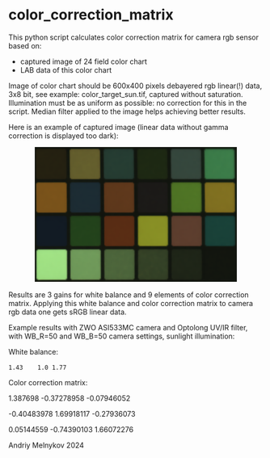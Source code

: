 # color_correction_matrix
This python script calculates color correction matrix for camera rgb sensor based on:
 - captured image of 24 field color chart
 - LAB data of this color chart

Image of color chart should be 600x400 pixels debayered rgb linear(!) data, 3x8 bit, see example: color_target_sun.tif, captured without saturation.
Illumination must be as uniform as possible: no correction for this in the script.
Median filter applied to the image helps achieving better results.

Here is an example of captured image (linear data without gamma correction is displayed too dark):

<p align="center">
<img src="https://github.com/andriymelnykov/color_correction_matrix/blob/main/images/color_target_sun.png" width="400"/>
</p>

Results are 3 gains for white balance and 9 elements of color correction matrix.
Applying this white balance and color correction matrix to camera rgb data one gets sRGB linear data.

Example results with ZWO ASI533MC camera and Optolong UV/IR filter, with WB_R=50 and WB_B=50 camera settings, sunlight illumination:

White balance:

```
1.43	1.0	1.77
```

Color correction matrix:

1.387698		-0.37278958		-0.07946052

-0.40483978		1.69918117		-0.27936073

0.05144559		-0.74390103		1.66072276
 
 
 
 Andriy Melnykov 2024
